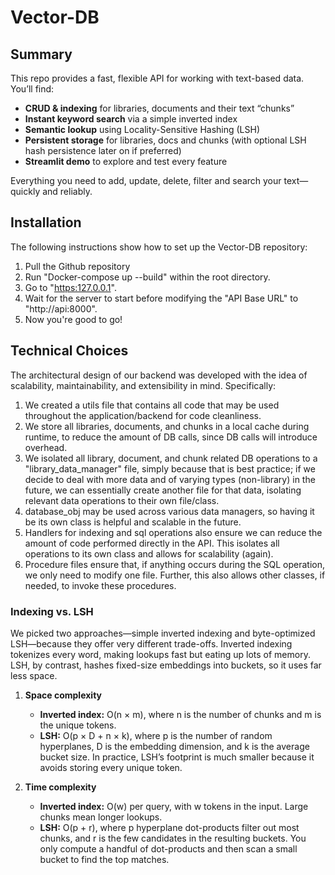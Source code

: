 # Vector-DB
## Summary
This repo provides a fast, flexible API for working with text-based data. You’ll find:

* **CRUD & indexing** for libraries, documents and their text “chunks”
* **Instant keyword search** via a simple inverted index
* **Semantic lookup** using Locality-Sensitive Hashing (LSH)
* **Persistent storage** for libraries, docs and chunks (with optional LSH hash persistence later on if preferred)
* **Streamlit demo** to explore and test every feature

Everything you need to add, update, delete, filter and search your text—quickly and reliably.
 
## Installation
The following instructions show how to set up the Vector-DB repository:
1. Pull the Github repository
2. Run "Docker-compose up --build" within the root directory.
3. Go to "[https:127.0.0.1](http://127.0.0.1:8501/)".
4. Wait for the server to start before modifying the "API Base URL" to "http://api:8000".
5. Now you're good to go!

## Technical Choices
The architectural design of our backend was developed with the idea of scalability, maintainability, and extensibility in mind. Specifically:
1. We created a utils file that contains all code that may be used throughout the application/backend for code cleanliness.
2. We store all libraries, documents, and chunks in a local cache during runtime, to reduce the amount of DB calls, since DB calls will introduce overhead.
3. We isolated all library, document, and chunk related DB operations to a "library_data_manager" file, simply because that is best practice; if we decide to deal with more data and of varying types (non-library) in the future, we can essentially create another file for that data, isolating relevant data operations to their own file/class.
4. database_obj may be used across various data managers, so having it be its own class is helpful and scalable in the future.
5. Handlers for indexing and sql operations also ensure we can reduce the amount of code performed directly in the API. This isolates all operations to its own class and allows for scalability (again).
6. Procedure files ensure that, if anything occurs during the SQL operation, we only need to modify one file. Further, this also allows other classes, if needed, to invoke these procedures.

### Indexing vs. LSH
We picked two approaches—simple inverted indexing and byte-optimized LSH—because they offer very different trade-offs. Inverted indexing tokenizes every word, making lookups fast but eating up lots of memory. LSH, by contrast, hashes fixed-size embeddings into buckets, so it uses far less space.

1. **Space complexity**

   * **Inverted index:** O(n × m), where n is the number of chunks and m is the unique tokens.
   * **LSH:** O(p × D + n × k), where p is the number of random hyperplanes, D is the embedding dimension, and k is the average bucket size. In practice, LSH’s footprint is much smaller because it avoids storing every unique token.

2. **Time complexity**

   * **Inverted index:** O(w) per query, with w tokens in the input. Large chunks mean longer lookups.
   * **LSH:** O(p + r), where p hyperplane dot-products filter out most chunks, and r is the few candidates in the resulting buckets. You only compute a handful of dot-products and then scan a small bucket to find the top matches.
